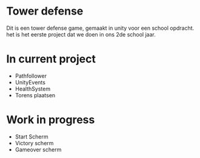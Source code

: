 # Tower defense

Dit is een tower defense game, gemaakt in unity voor een school opdracht. het is het eerste project dat we doen in ons 2de school jaar. 

# In current project
  - Pathfollower
  - UnityEvents
  - HealthSystem
  - Torens plaatsen

# Work in progress

  - Start Scherm
  - Victory scherm
  - Gameover scherm